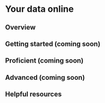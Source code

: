 # Your data online

## Overview 


## Getting started (coming soon)


## Proficient (coming soon)


## Advanced (coming soon)


## Helpful resources  
